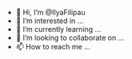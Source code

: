 - 👋 Hi, I’m @IlyaFilipau
- 👀 I’m interested in ...
- 🌱 I’m currently learning ...
- 💞️ I’m looking to collaborate on ...
- 📫 How to reach me ...

<!---
IlyaFilipau/IlyaFilipau is a ✨ special ✨ repository because its `README.md` (this file) appears on your GitHub profile.
You can click the Preview link to take a look at your changes.
--->
